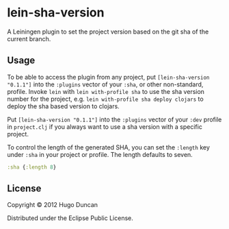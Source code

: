 # lein-sha-version

A Leiningen plugin to set the project version based on the git sha of the
current branch.

## Usage

To be able to access the plugin from any project, put
`[lein-sha-version "0.1.1"]` into the `:plugins` vector of your `:sha`, or other
non-standard, profile. Invoke `lein` with `lein with-profile sha` to use the sha
version number for the project, e.g. `lein with-profile sha deploy clojars` to
deploy the sha based version to clojars.

Put `[lein-sha-version "0.1.1"]` into the `:plugins` vector of your `:dev`
profile in `project.clj` if you always want to use a sha version with a specific
project.

To control the length of the generated SHA, you can set the `:length` key under
`:sha` in your project or profile. The length defaults to seven.

```clj
:sha {:length 8}
```

## License

Copyright © 2012 Hugo Duncan

Distributed under the Eclipse Public License.
